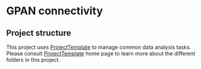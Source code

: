 # GPAN connectivity

## Project structure

This project uses [ProjectTemplate](http://projecttemplate.net/index.html) to 
manage common data analysis tasks. Please consult [ProjectTemplate](http://projecttemplate.net/index.html)
home page to learn more about the different folders in this project.
